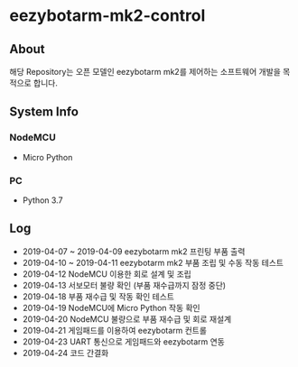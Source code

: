 # eezybotarm-mk2-control

## About
해당 Repository는 오픈 모델인 eezybotarm mk2를 제어하는 소프트웨어 개발을 목적으로 합니다.

## System Info
### NodeMCU
 - Micro Python
### PC
 - Python 3.7

## Log
- 2019-04-07 ~ 2019-04-09 eezybotarm mk2 프린팅 부품 출력
- 2019-04-10 ~ 2019-04-11 eezybotarm mk2 부품 조립 및 수동 작동 테스트
- 2019-04-12 NodeMCU 이용한 회로 설계 및 조립
- 2019-04-13 서보모터 불량 확인 (부품 재수급까지 잠정 중단)
- 2019-04-18 부품 재수급 및 작동 확인 테스트
- 2019-04-19 NodeMCU에 Micro Python 작동 확인
- 2019-04-20 NodeMCU 불량으로 부품 재수급 및 회로 재설계
- 2019-04-21 게임패드를 이용하여 eezybotarm 컨트롤
- 2019-04-23 UART 통신으로 게임패드와 eezybotarm 연동
- 2019-04-24 코드 간결화